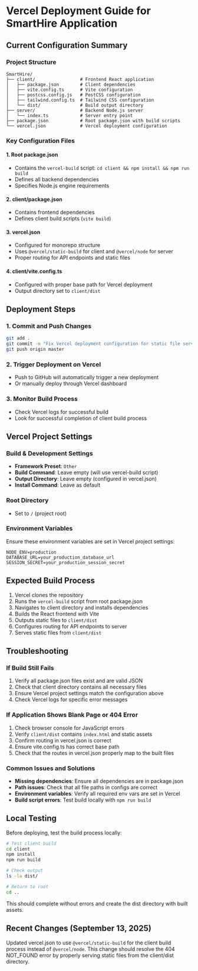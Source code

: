 # Vercel Deployment Guide for SmartHire Application

## Current Configuration Summary

### Project Structure
```
SmartHire/
├── client/                 # Frontend React application
│   ├── package.json        # Client dependencies
│   ├── vite.config.ts      # Vite configuration
│   ├── postcss.config.js   # PostCSS configuration
│   ├── tailwind.config.ts  # Tailwind CSS configuration
│   └── dist/               # Build output directory
├── server/                 # Backend Node.js server
│   └── index.ts            # Server entry point
├── package.json            # Root package.json with build scripts
└── vercel.json             # Vercel deployment configuration
```

### Key Configuration Files

#### 1. Root package.json
- Contains the `vercel-build` script: `cd client && npm install && npm run build`
- Defines all backend dependencies
- Specifies Node.js engine requirements

#### 2. client/package.json
- Contains frontend dependencies
- Defines client build scripts (`vite build`)

#### 3. vercel.json
- Configured for monorepo structure
- Uses `@vercel/static-build` for client and `@vercel/node` for server
- Proper routing for API endpoints and static files

#### 4. client/vite.config.ts
- Configured with proper base path for Vercel deployment
- Output directory set to `client/dist`

## Deployment Steps

### 1. Commit and Push Changes
```bash
git add .
git commit -m "Fix Vercel deployment configuration for static file serving"
git push origin master
```

### 2. Trigger Deployment on Vercel
- Push to GitHub will automatically trigger a new deployment
- Or manually deploy through Vercel dashboard

### 3. Monitor Build Process
- Check Vercel logs for successful build
- Look for successful completion of client build process

## Vercel Project Settings

### Build & Development Settings
- **Framework Preset**: `Other`
- **Build Command**: Leave empty (will use vercel-build script)
- **Output Directory**: Leave empty (configured in vercel.json)
- **Install Command**: Leave as default

### Root Directory
- Set to `/` (project root)

### Environment Variables
Ensure these environment variables are set in Vercel project settings:
```
NODE_ENV=production
DATABASE_URL=your_production_database_url
SESSION_SECRET=your_production_session_secret
```

## Expected Build Process

1. Vercel clones the repository
2. Runs the `vercel-build` script from root package.json
3. Navigates to client directory and installs dependencies
4. Builds the React frontend with Vite
5. Outputs static files to `client/dist`
6. Configures routing for API endpoints to server
7. Serves static files from `client/dist`

## Troubleshooting

### If Build Still Fails
1. Verify all package.json files exist and are valid JSON
2. Check that client directory contains all necessary files
3. Ensure Vercel project settings match the configuration above
4. Check Vercel logs for specific error messages

### If Application Shows Blank Page or 404 Error
1. Check browser console for JavaScript errors
2. Verify `client/dist` contains `index.html` and static assets
3. Confirm routing in vercel.json is correct
4. Ensure vite.config.ts has correct base path
5. Check that the routes in vercel.json properly map to the built files

### Common Issues and Solutions
- **Missing dependencies**: Ensure all dependencies are in package.json
- **Path issues**: Check that all file paths in configs are correct
- **Environment variables**: Verify all required env vars are set in Vercel
- **Build script errors**: Test build locally with `npm run build`

## Local Testing

Before deploying, test the build process locally:
```bash
# Test client build
cd client
npm install
npm run build

# Check output
ls -la dist/

# Return to root
cd ..
```

This should complete without errors and create the dist directory with built assets.

## Recent Changes (September 13, 2025)

Updated vercel.json to use `@vercel/static-build` for the client build process instead of `@vercel/node`. This change should resolve the 404 NOT_FOUND error by properly serving static files from the client/dist directory.